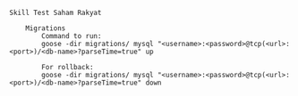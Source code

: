     Skill Test Saham Rakyat

        Migrations
            Command to run:
            goose -dir migrations/ mysql "<username>:<password>@tcp(<url>:<port>)/<db-name>?parseTime=true" up

            For rollback:
            goose -dir migrations/ mysql "<username>:<password>@tcp(<url>:<port>)/<db-name>?parseTime=true" down